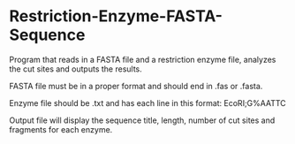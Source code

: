 # Restriction-Enzyme-FASTA-Sequence

Program that reads in a FASTA file and a restriction enzyme file, analyzes the cut sites and outputs the results.

FASTA file must be in a proper format and should end in .fas or .fasta.

Enzyme file should be .txt and has each line in this format: 
EcoRI;G%AATTC

Output file will display the sequence title, length, number of cut sites and fragments for each enzyme.
